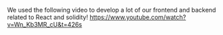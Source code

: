 We used the following video to develop a lot of our frontend and backend related to React and solidity! 
https://www.youtube.com/watch?v=Wn_Kb3MR_cU&t=426s 
